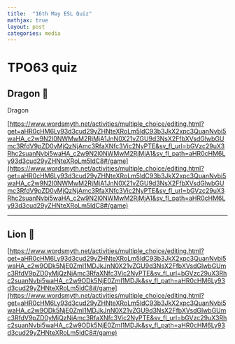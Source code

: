 ```yaml
---
title:  "16th May ESL Quiz"
mathjax: true
layout: post
categories: media
---
```


# TPO63 quiz

## Dragon 🐲 

Dragon 

[https://www.wordsmyth.net/activities/multiple_choice/editing.html?get=aHR0cHM6Ly93d3cud29yZHNteXRoLm5ldC93b3JkX2xpc3QuanNvbi5waHA_c2w9N2I0NWMwM2RjMjA1JnN0X21vZGU9d3NsX2FfbXVsdGlwbGUmc3RfdV9pZD0yMjQzNjAmc3RfaXNfc3Vic2NyPTE&sv_fl_url=bGVzc29uX3Rhc2suanNvbi5waHA_c2w9N2I0NWMwM2RjMjA1&sv_fl_path=aHR0cHM6Ly93d3cud29yZHNteXRoLm5ldC8#/game](https://www.wordsmyth.net/activities/multiple_choice/editing.html?get=aHR0cHM6Ly93d3cud29yZHNteXRoLm5ldC93b3JkX2xpc3QuanNvbi5waHA_c2w9N2I0NWMwM2RjMjA1JnN0X21vZGU9d3NsX2FfbXVsdGlwbGUmc3RfdV9pZD0yMjQzNjAmc3RfaXNfc3Vic2NyPTE&sv_fl_url=bGVzc29uX3Rhc2suanNvbi5waHA_c2w9N2I0NWMwM2RjMjA1&sv_fl_path=aHR0cHM6Ly93d3cud29yZHNteXRoLm5ldC8#/game)


---

## Lion 🦁️ 

[https://www.wordsmyth.net/activities/multiple_choice/editing.html?get=aHR0cHM6Ly93d3cud29yZHNteXRoLm5ldC93b3JkX2xpc3QuanNvbi5waHA_c2w9ODk5NjE0ZmI1MDJkJnN0X21vZGU9d3NsX2FfbXVsdGlwbGUmc3RfdV9pZD0yMjQzNjAmc3RfaXNfc3Vic2NyPTE&sv_fl_url=bGVzc29uX3Rhc2suanNvbi5waHA_c2w9ODk5NjE0ZmI1MDJk&sv_fl_path=aHR0cHM6Ly93d3cud29yZHNteXRoLm5ldC8#/game](https://www.wordsmyth.net/activities/multiple_choice/editing.html?get=aHR0cHM6Ly93d3cud29yZHNteXRoLm5ldC93b3JkX2xpc3QuanNvbi5waHA_c2w9ODk5NjE0ZmI1MDJkJnN0X21vZGU9d3NsX2FfbXVsdGlwbGUmc3RfdV9pZD0yMjQzNjAmc3RfaXNfc3Vic2NyPTE&sv_fl_url=bGVzc29uX3Rhc2suanNvbi5waHA_c2w9ODk5NjE0ZmI1MDJk&sv_fl_path=aHR0cHM6Ly93d3cud29yZHNteXRoLm5ldC8#/game)

